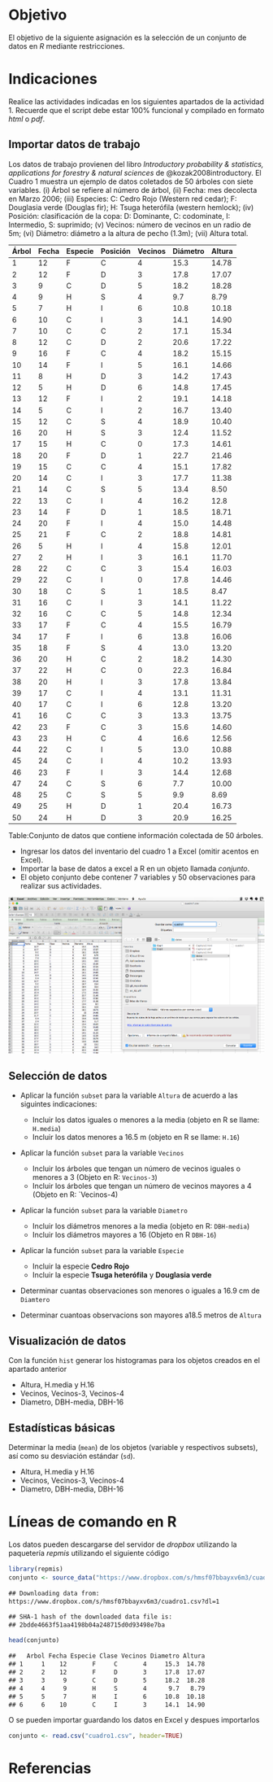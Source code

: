 # Objetivo

El objetivo de la siguiente asignación es la selección de un conjunto de datos en _R_  mediante restricciones.


# Indicaciones
Realice las actividades indicadas en los siguientes apartados de la actividad 1. Recuerde que el script debe estar 100% funcional y compilado en formato _html_ o _pdf_.

## Importar datos de trabajo


Los datos de trabajo provienen del libro _Introductory probability & statistics, applications for forestry & natural sciences_ de @kozak2008introductory. El Cuadro 1 muestra un ejemplo de datos coletados de 50 árboles con siete variables.
(i) Árbol se refiere al número de árbol, (ii) Fecha: mes  decolecta en Marzo 2006; (iii) Especies: C: Cedro Rojo (Western red cedar); F: Douglasia verde (Douglas fir); H: Tsuga heterófila (western hemlock); (iv) Posición: clasificación de la copa: D: Dominante, C: codominate, I: Intermedio, S: suprimido; (v) Vecinos: número de vecinos en un radio de 5m; (vi) Diámetro: diámetro a la altura de pecho (1.3m); (vii) Altura total.


| Árbol | Fecha | Especie | Posición | Vecinos | Diámetro | Altura |
|-------|-------|---------|----------|---------|----------|--------|
| 1     | 12    | F       | C        | 4       | 15.3     | 14.78  |
| 2     | 12    | F       | D        | 3       | 17.8     | 17.07  |
| 3     | 9     | C       | D        | 5       | 18.2     | 18.28  |
| 4     | 9     | H       | S        | 4       | 9.7      | 8.79   |
| 5     | 7     | H       | I        | 6       | 10.8     | 10.18  |
| 6     | 10    | C       | I        | 3       | 14.1     | 14.90  |
| 7     | 10    | C       | C        | 2       | 17.1     | 15.34  |
| 8     | 12    | C       | D        | 2       | 20.6     | 17.22  |
| 9     | 16    | F       | C        | 4       | 18.2     | 15.15  |
| 10    | 14    | F       | I        | 5       | 16.1     | 14.66  |
| 11    | 8     | H       | D        | 3       | 14.2     | 17.43  |
| 12    | 5     | H       | D        | 6       | 14.8     | 17.45  |
| 13    | 12    | F       | I        | 2       | 19.1     | 14.18  |
| 14    | 5     | C       | I        | 2       | 16.7     | 13.40  |
| 15    | 12    | C       | S        | 4       | 18.9     | 10.40  |
| 16    | 20    | H       | S        | 3       | 12.4     | 11.52  |
| 17    | 15    | H       | C        | 0       | 17.3     | 14.61  |
| 18    | 20    | F       | D        | 1       | 22.7     | 21.46  |
| 19    | 15    | C       | C        | 4       | 15.1     | 17.82  |
| 20    | 14    | C       | I        | 3       | 17.7     | 11.38  |
| 21    | 14    | C       | S        | 5       | 13.4     | 8.50   |
| 22    | 13    | C       | I        | 4       | 16.2     | 12.8   |
| 23    | 14    | F       | D        | 1       | 18.5     | 18.71  |
| 24    | 20    | F       | I        | 4       | 15.0     | 14.48  |
| 25    | 21    | F       | C        | 2       | 18.8     | 14.81  |
| 26    | 5     | H       | I        | 4       | 15.8     | 12.01  |
| 27    | 2     | H       | I        | 3       | 16.1     | 11.70  |
| 28    | 22    | C       | C        | 3       | 15.4     | 16.03  |
| 29    | 22    | C       | I        | 0       | 17.8     | 14.46  |
| 30    | 18    | C       | S        | 1       | 18.5     | 8.47   |
| 31    | 16    | C       | I        | 3       | 14.1     | 11.22  |
| 32    | 16    | C       | C        | 5       | 14.8     | 12.34  |
| 33    | 17    | F       | C        | 4       | 15.5     | 16.79  |
| 34    | 17    | F       | I        | 6       | 13.8     | 16.06  |
| 35    | 18    | F       | S        | 4       | 13.0     | 13.20  |
| 36    | 20    | H       | C        | 2       | 18.2     | 14.30  |
| 37    | 22    | H       | C        | 0       | 22.3     | 16.84  |
| 38    | 20    | H       | I        | 3       | 17.8     | 13.84  |
| 39    | 17    | C       | I        | 4       | 13.1     | 11.31  |
| 40    | 17    | C       | I        | 6       | 12.8     | 13.20  |
| 41    | 16    | C       | C        | 3       | 13.3     | 13.75  |
| 42    | 23    | F       | C        | 3       | 15.6     | 14.60  |
| 43    | 23    | H       | C        | 4       | 16.6     | 12.56  |
| 44    | 22    | C       | I        | 5       | 13.0     | 10.88  |
| 45    | 24    | C       | I        | 4       | 10.2     | 13.93  |
| 46    | 23    | F       | I        | 3       | 14.4     | 12.68  |
| 47    | 24    | C       | S        | 6       | 7.7      | 10.00  |
| 48    | 25    | C       | S        | 5       | 9.9      | 8.69   |
| 49    | 25    | H       | D        | 1       | 20.4     | 16.73  |
| 50    | 24    | H       | D        | 3       | 20.9     | 16.25  |

Table:Conjunto de datos que contiene información colectada de 50 árboles. 

* Ingresar los datos del inventario del cuadro 1 a Excel (omitir acentos en Excel). 
* Importar la base de datos a excel a R en un objeto llamada _conjunto_.
* El objeto conjunto debe contener 7 variables y 50 observaciones para realizar sus actividades. 

![Guardar los datos de Excel en formato _.csv_ para importar los datos a la consola de _R_.][Ingreso]

## Selección de datos

+ Aplicar la función `subset` para la variable `Altura` de acuerdo a las siguintes indicaciones:

    + Incluir los datos iguales o menores a la media (objeto en R se llame: `H.media`)
    + Incluir los datos menores a 16.5 m (objeto en R se llame: `H.16`)

+ Aplicar la función `subset` para la variable `Vecinos` 

    + Incluir los árboles que tengan un número de vecinos iguales o menores a 3 (Objeto en R: `Vecinos-3`)
    + Incluir los árboles que tengan un número de vecinos mayores a 4 (Objeto en R: `Vecinos-4)
    
+ Aplicar la función `subset` para la variable `Diametro` 
    
    + Incluir los diámetros menores a la media (objeto en R: `DBH-media`)
    + Incluir los diámetros mayores a 16 (Objeto en R `DBH-16`)
    
+ Aplicar la función `subset` para la variable `Especie` 
    + Incluir la especie __Cedro Rojo__
    + Incluir la especie __Tsuga heterófila__ y __Douglasia verde__

+ Determinar cuantas observaciones son menores o iguales a 16.9 cm de `Diamtero`
+ Determinar cuantoas observacions son mayores a18.5 metros de `Altura`  


## Visualización de datos

Con la función `hist` generar los histogramas para los objetos creados en el apartado anterior

+ Altura, H.media y H.16
+ Vecinos, Vecinos-3, Vecinos-4
+ Diametro, DBH-media, DBH-16


## Estadísticas básicas

Determinar la media (`mean`) de los objetos (variable y respectivos subsets), así como su desviación estándar (`sd`).

+ Altura, H.media y H.16
+ Vecinos, Vecinos-3, Vecinos-4
+ Diametro, DBH-media, DBH-16

# Líneas de comando en R

Los datos pueden descargarse del servidor de _dropbox_ utilizando la paquetería _repmis_  utilizando el siguiente código


```r
library(repmis)
conjunto <- source_data("https://www.dropbox.com/s/hmsf07bbayxv6m3/cuadro1.csv?dl=1")
```

```
## Downloading data from: https://www.dropbox.com/s/hmsf07bbayxv6m3/cuadro1.csv?dl=1
```

```
## SHA-1 hash of the downloaded data file is:
## 2bdde4663f51aa4198b04a248715d0d93498e7ba
```

```r
head(conjunto)
```

```
##   Arbol Fecha Especie Clase Vecinos Diametro Altura
## 1     1    12       F     C       4     15.3  14.78
## 2     2    12       F     D       3     17.8  17.07
## 3     3     9       C     D       5     18.2  18.28
## 4     4     9       H     S       4      9.7   8.79
## 5     5     7       H     I       6     10.8  10.18
## 6     6    10       C     I       3     14.1  14.90
```

O se pueden importar guardando los datos en Excel y despues importarlos


```r
conjunto <- read.csv("cuadro1.csv", header=TRUE)
```


# Referencias



[Ingreso]: figuras/Importar.png
[dropbox]: figuras/dropbox.png
